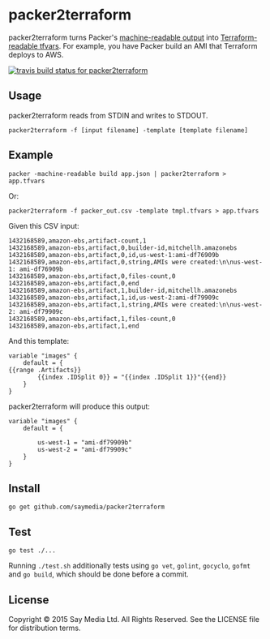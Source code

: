 # packer2terraform

packer2terraform turns Packer's [machine-readable output](https://packer.io/docs/command-line/machine-readable.html) into [Terraform-readable tfvars](https://terraform.io/docs/configuration/variables.html). For example, you have Packer build an AMI that Terraform deploys to AWS.

[![travis build status for packer2terraform](https://travis-ci.org/saymedia/packer2terraform.svg)](https://travis-ci.org/saymedia/packer2terraform)

## Usage

packer2terraform reads from STDIN and writes to STDOUT.

    packer2terraform -f [input filename] -template [template filename]

## Example

    packer -machine-readable build app.json | packer2terraform > app.tfvars
    
Or:

    packer2terraform -f packer_out.csv -template tmpl.tfvars > app.tfvars

Given this CSV input:

    1432168589,amazon-ebs,artifact-count,1
    1432168589,amazon-ebs,artifact,0,builder-id,mitchellh.amazonebs
    1432168589,amazon-ebs,artifact,0,id,us-west-1:ami-df76909b
    1432168589,amazon-ebs,artifact,0,string,AMIs were created:\n\nus-west-1: ami-df76909b
    1432168589,amazon-ebs,artifact,0,files-count,0
    1432168589,amazon-ebs,artifact,0,end
    1432168589,amazon-ebs,artifact,1,builder-id,mitchellh.amazonebs
    1432168589,amazon-ebs,artifact,1,id,us-west-2:ami-df79909c
    1432168589,amazon-ebs,artifact,1,string,AMIs were created:\n\nus-west-2: ami-df79909c
    1432168589,amazon-ebs,artifact,1,files-count,0
    1432168589,amazon-ebs,artifact,1,end

And this template:

    variable "images" {
        default = {
    {{range .Artifacts}}
            {{index .IDSplit 0}} = "{{index .IDSplit 1}}"{{end}}
        }
    }

packer2terraform will produce this output:

    variable "images" {
        default = {
    
            us-west-1 = "ami-df79909b"
            us-west-2 = "ami-df79909c"
        }
    }

## Install

    go get github.com/saymedia/packer2terraform

## Test

    go test ./...

Running `./test.sh` additionally tests using `go vet`, `golint`, `gocyclo`, `gofmt` and `go build`, which should be done before a commit.

## License

Copyright © 2015 Say Media Ltd. All Rights Reserved. See the LICENSE file for distribution terms.
